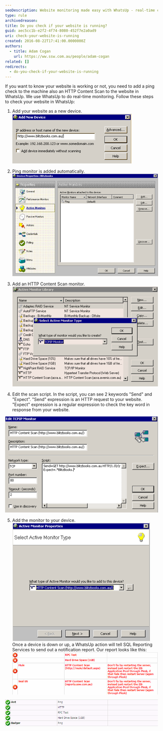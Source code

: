 ```yaml
---
seoDescription: Website monitoring made easy with WhatsUp - real-time checks for website availability and performance.
type: rule
archivedreason:
title: Do you check if your website is running?
guid: aec5cc1b-e2f2-4f74-8080-452f7e2a0ad9
uri: check-your-website-is-running
created: 2016-08-22T17:41:00.0000000Z
authors:
  - title: Adam Cogan
    url: https://ww.ssw.com.au/people/adam-cogan
related: []
redirects:
  - do-you-check-if-your-website-is-running
---
```


If you want to know your website is working or not, you need to add a ping check to the machine also an HTTP Content Scan to the website in WhatsUp. We use WhatsUp to do real-time monitoring.
Follow these steps to check your website in WhatsUp:

<!--endintro-->

1. Add your website as a new device.
   ![Figure: New device](running1.gif)

2. Ping monitor is added automatically.
   ![Figure: Ping monitor](running2.gif)

3. Add an HTTP Content Scan monitor.
   ![Figure: HTTP Content Scan](running3.gif)

4. Edit the scan script. In the script, you can see 2 keywords "Send" and "Expect".
   "Send" expression is an HTTP request to your website.
   "Expect" expression is a regular expression to check the key word in response from your website.

![Figure: Edit scan script](running4.gif)

5. Add the monitor to your device.
   ![Figure: Add monitor](running5.gif)  
    Once a device is down or up, a WhatsUp action will tell SQL Reporting Services to send out a notification report.
   Our report looks like this:
   ![Figure: Website doesn't work](running6.gif)

![Figure: Website works](running7.gif)
